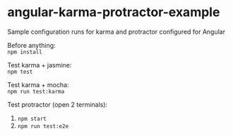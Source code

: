 # angular-karma-protractor-example
Sample configuration runs for karma and protractor configured for Angular

Before anything:  
`npm install`

Test karma + jasmine:   
`npm test`

Test karma + mocha:   
`npm run test:karma`

Test protractor (open 2 terminals):   
1. `npm start`   
2. `npm run test:e2e`   
